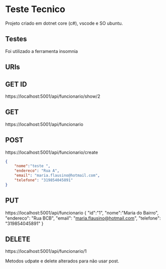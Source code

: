 # Teste Tecnico

Projeto criado em dotnet core (c#), vscode e SO ubuntu.

## Testes
Foi utilizado a ferramenta insomnia

## URls
## GET ID
https://localhost:5001/api/funcionario/show/2
## GET
https://localhost:5001/api/funcionario
## POST
https://localhost:5001/api/funcionario/create
```json
{
	"nome":"teste ",
	"endereco": "Rua A",
	"email": "maria.flausino@hotmail.com",
	"telefone": "319854045891"
}
```
## PUT
https://localhost:5001/api/funcionario
{
	"id":"1",
	"nome":"Maria do Bairro",
	"endereco": "Rua BCB",
	"email": "maria.flausino@hotmail.com",
	"telefone": "319854045891"
}
## DELETE
https://localhost:5001/api/funcionario/1

Metodos udpate e delete alterados para não usar post.


